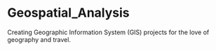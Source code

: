# Geospatial_Analysis
Creating Geographic Information System (GIS) projects for the love of geography and travel.
